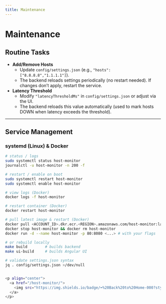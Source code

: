 ```yaml
---
title: Maintenance
---
```


# Maintenance

## Routine Tasks
- **Add/Remove Hosts**
  - Update `config/settings.json` (e.g., `"hosts": ["8.8.8.8","1.1.1.1"]`).
  - The backend reloads settings periodically (no restart needed). If changes don’t apply, restart the service.
- **Latency Threshold**
  - Modify `"latencyThresholdMs"` in `config/settings.json` or adjust via the UI.
  - The backend reloads this value automatically (used to mark hosts DOWN when latency exceeds the threshold).

---

## Service Management

### systemd (Linux) & Docker
```bash
# status / logs
sudo systemctl status host-monitor
journalctl -u host-monitor -n 200 -f

# restart / enable on boot
sudo systemctl restart host-monitor
sudo systemctl enable host-monitor

# view logs (Docker)
docker logs -f host-monitor

# restart container (Docker)
docker restart host-monitor

# pull latest image & restart (Docker)
docker pull <ACCOUNT_ID>.dkr.ecr.<REGION>.amazonaws.com/host-monitor:latest
docker stop host-monitor && docker rm host-monitor
docker run -d --name host-monitor -p 80:8080 <...> # with your flags

# or rebuild locally
make build        # builds backend
make ui-build     # builds Angular UI

# validate settings.json syntax
jq . config/settings.json >/dev/null


<p align="center">
  <a href="/host-monitor/">
    <img src="https://img.shields.io/badge/⬅️%20Back%20to%20Home-000?style=for-the-badge" alt="Back to Home">
  </a>
</p>
```